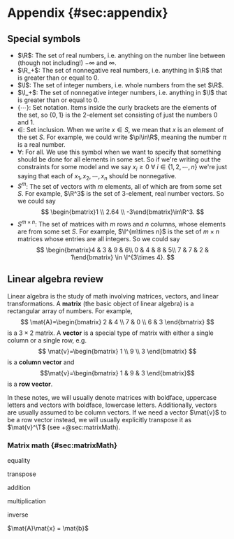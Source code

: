 # Appendix {#sec:appendix}

## Special symbols

- $\R$: The set of real numbers, i.e. anything on the number line between (though not including!) $-\infty$ and $\infty$.
- $\R_+$: The set of nonnegative real numbers, i.e. anything in $\R$ that is greater than or equal to 0.
- $\I$: The set of integer numbers, i.e. whole numbers from the set $\R$.
- $\I_+$: The set of nonnegative integer numbers, i.e. anything in $\I$ that is greater than or equal to 0.
- $\{\cdots\}$: Set notation. Items inside the curly brackets are the elements of the set, so $\{0,1\}$ is the 2-element set consisting of just the numbers 0 and 1.
- $\in$: Set inclusion. When we write $x\in S$, we mean that $x$ is an element of the set $S$. For example, we could write $\pi\in\R$, meaning the number $\pi$ is a real number.
- $\forall$: For all. We use this symbol when we want to specify that something should be done for all elements in some set. So if we're writing out the constraints for some model and we say $x_i\geq 0\ \forall\ i\in\{1, 2, \cdots, n\}$ we're just saying that each of $x_1, x_2, \cdots, x_n$ should be nonnegative.
- $S^m$: The set of vectors with $m$ elements, all of which are from some set $S$. For example, $\R^3$ is the set of 3-element, real number vectors. So we could say
$$
    \begin{bmatrix}1 \\ 2.64 \\ -3\end{bmatrix}\in\R^3.
$$
- $S^{m\times n}$: The set of matrices with $m$ rows and $n$ columns, whose elements are from some set $S$. For example, $\I^{m\times n}$ is the set of $m\times n$ matrices whose entries are all integers. So we could say
$$
\begin{bmatrix}4 & 3 & 9 & 6\\ 0 & 4 & 8 & 5\\ 7 & 7 & 2 & 1\end{bmatrix} \in \I^{3\times 4}.
$$

## Linear algebra review

Linear algebra is the study of math involving matrices, vectors, and linear transformations. A __matrix__ (the basic object of linear algebra) is a rectangular array of numbers. For example, 
$$
\mat{A}=\begin{bmatrix} 2 & 4 \\ 7 & 0 \\ 6 & 3 \end{bmatrix}
$$
is a $3\times 2$ matrix. A __vector__ is a special type of matrix with either a single column or a single row, e.g.
$$
\mat{v}=\begin{bmatrix} 1 \\ 9 \\ 3 \end{bmatrix}
$$
is a __column vector__ and $$\mat{v}=\begin{bmatrix} 1 & 9 & 3 \end{bmatrix}$$ is a __row vector__.

In these notes, we will usually denote matrices with boldface, uppercase letters and vectors with boldface, lowercase letters. Additionally, vectors are usually assumed to be column vectors. If we need a vector $\mat{v}$ to be a row vector instead, we will usually explicitly transpose it as $\mat{v}^\T$ (see +@sec:matrixMath).

### Matrix math {#sec:matrixMath}

equality

transpose

addition

multiplication

inverse

$\mat{A}\mat{x} = \mat{b}$